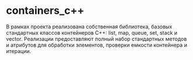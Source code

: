 # containers_c++

В рамках проекта реализована собственная библиотека, базовых стандартных классов контейнеров C++: list, map, queue, set, stack и vector. 
Реализации предоставляют полный набор стандартных методов и атрибутов для обработки элементов, проверки емкости контейнера и итерации.
